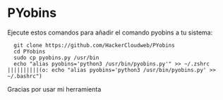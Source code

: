 # PYobins

Ejecute estos comandos para añadir el comando pyobins a tu sistema:

	  git clone https://github.com/HackerCloudweb/PYobins
	  cd PYobins
	  sudo cp pyobins.py /usr/bin
	  echo "alias pyobins='python3 /usr/bin/pyobins.py'" >> ~/.zshrc ||||||||||(o: echo "alias pyobins='python3 /usr/bin/pyobins.py' >> ~/.bashrc")

Gracias por usar mi herramienta
